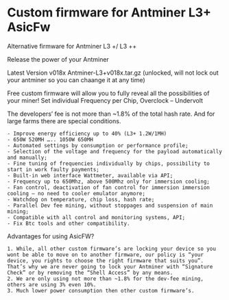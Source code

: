 # Custom firmware for Antminer L3+ AsicFw

Alternative firmware for Antminer L3 +/ L3 ++

Release the power of your Antminer

Latest Version v018x
Antminer-L3+v018x.tar.gz (unlocked, will not lock out your antminer so you can chaange it at any time)

Free custom firmware will allow you to fully reveal all the possibilities of your miner!
Set individual Frequency per Chip, Overclock – Undervolt

The developers’ fee is not more than ~1.8% of the total hash rate. And for large farms there are special conditions.

    - Improve energy efficiency up to 40% (L3+ 1.2W/1MH)
    - 650W 520MH ….. 1050W 650MH
    - Automated settings by consumption or performance profile;
    - Selection of the voltage and frequency for the payload automatically and manually;
    - Fine tuning of frequencies individually by chips, possibility to start in work faulty payments;
    - Built-in web interface Wattmeter, available via API;
    - Frequency up to 650Mhz, above 500Mhz only for immersion cooling;
    - Fan control, deactivation of fan control for immersion immersion cooling – no need to cooler emulator anymore;
    - Watchdog on temperature, chip loss, hash rate;
    - Parallel Dev fee mining, without stoppages and suspension of main mining;
    - Compatible with all control and monitoring systems, API;
    - Fix Btc tools and other compatibility.

Advantages for using AsicFW?

    1. While, all other custom firmware’s are locking your device so you wont be able to move on to another firmware, our policy is “your device, you rights to choose the right firmware that suits you”. That’s why we are never going to lock your Antminer with “Signature Check” or by removing the “Shell Access” by any means.
    2. We are only using not more than ~1.8% for the dev-fee mining, others are using 3% even 10%.
    3. Much lower power consumption then other custom firmware’s.
